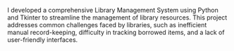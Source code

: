 I developed a comprehensive Library Management System using Python and Tkinter to streamline the management of library resources. This project addresses common challenges faced by libraries, such as inefficient manual record-keeping, difficulty in tracking borrowed items, and a lack of user-friendly interfaces.
